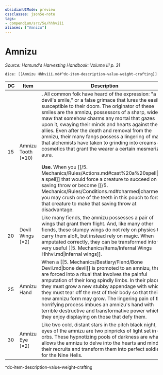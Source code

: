 ```yaml
---
obsidianUIMode: preview
cssclasses: json5e-note
tags:
- compendium/src/5e/hhhviii
aliases: ["Amnizu"]
---
```

# Amnizu
*Source: Hamund's Harvesting Handbook: Volume III p. 31* 

`dice: [[Amnizu Hhhviii.md#^dc-item-description-value-weight-crafting]]`

| DC | Item | Description | Value | Weight | Crafting |
|----|------|-------------|-------|--------|----------|
| 15 | Amnizu Tooth (×10) | **.** All common folk have heard of the expression: "a devil's smile," or a false grimace that lures the easily susceptible to their doom. The originator of these smiles are the amnizu, possessors of a sharp, wide maw that somehow charms any mortal that gazes upon it, swaying their minds and hearts against their allies. Even after the death and removal from the amnizu, their many fangs possess a lingering of magic that alchemists have taken to grinding into creams and cosmetics that grant the wearer a certain mesmerizing aura.<br /><br />**Use.** When you [[/5. Mechanics/Rules/Actions.md#cast%20a%20spell\|cast a spell]] that would force a creature to succeed on a saving throw or become [[/5. Mechanics/Rules/Conditions.md#charmed\|charmed]], you may crush one of the teeth in this pouch to force that creature to make that saving throw at disadvantage. | 80 gp | 1 lb | — |
| 20 | Devil Wings (×2) | Like many fiends, the amnizu possesses a pair of wings that grant them flight. And, like many other fiends, these stumpy wings do not rely on physics to carry them aloft, but instead rely on magic. When amputated correctly, they can be transformed into the very useful [[5. Mechanics/Items/Infernal Wings Hhhvi.md\|infernal wings]]. | 1,000 gp | 15 lb | [[5. Mechanics/Items/Infernal Wings Hhhvi.md\|Infernal Wings]] > [!note]<br />> probably. |
| 25 | Amnizu Hand | When a [[5. Mechanics/Bestiary/Fiend/Bone Devil.md\|bone devil]] is promoted to an amnizu, they are forced into a ritual that involves the painful amputation of their long spindly limbs. In their place, they must grow a new stubby appendage with which they must tear off the rest of their body so that their new amnizu form may grow. The lingering pain of this horrifying process imbues an amnizu's hand with terrible destructive and transformative power which they enjoy displaying on those that defy them. | 6,000 gp | 2 lb | [[5. Mechanics/Items/Wand Of Disruption Hhhviii.md\|Wand of Disruption]] |
| 30 | Amnizu Eye (×2) | Like two cold, distant stars in the pitch black night, the eyes of the amnizu are two pinpricks of light set in dark orbs. These hypnotizing pools of darkness are what allows the amnizu to delve into the hearts and minds of their recruits and transform them into perfect soldiers for the Nine Hells. | 5,000 gp | 1 lb | Mindwipe Lens |
^dc-item-description-value-weight-crafting